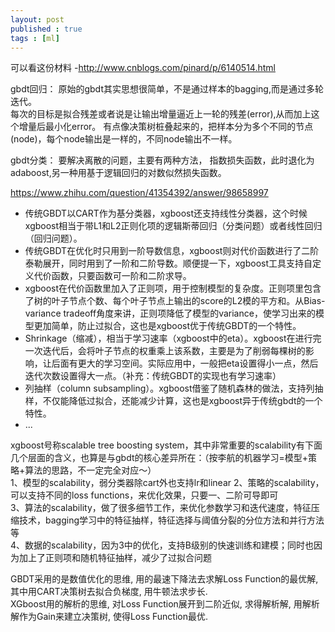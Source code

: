 ```yaml
---
layout: post
published : true
tags : [ml]
---
```



可以看这份材料
-http://www.cnblogs.com/pinard/p/6140514.html

gbdt回归：
原始的gbdt其实思想很简单，不是通过样本的bagging,而是通过多轮迭代。  
每次的目标是拟合残差或者说是让输出增量逼近上一轮的残差(error),从而加上这个增量后最小化error。
有点像决策树桩叠起来的，把样本分为多个不同的节点(node)，每个node输出是一样的，不同node输出不一样。

gbdt分类：
要解决离散的问题，主要有两种方法，
指数损失函数，此时退化为adaboost,另一种用基于逻辑回归的对数似然损失函数。

>
https://www.zhihu.com/question/41354392/answer/98658997
- 传统GBDT以CART作为基分类器，xgboost还支持线性分类器，这个时候xgboost相当于带L1和L2正则化项的逻辑斯蒂回归（分类问题）或者线性回归（回归问题）。
- 传统GBDT在优化时只用到一阶导数信息，xgboost则对代价函数进行了二阶泰勒展开，同时用到了一阶和二阶导数。顺便提一下，xgboost工具支持自定义代价函数，只要函数可一阶和二阶求导。
- xgboost在代价函数里加入了正则项，用于控制模型的复杂度。正则项里包含了树的叶子节点个数、每个叶子节点上输出的score的L2模的平方和。从Bias-variance tradeoff角度来讲，正则项降低了模型的variance，使学习出来的模型更加简单，防止过拟合，这也是xgboost优于传统GBDT的一个特性。
- Shrinkage（缩减），相当于学习速率（xgboost中的eta）。xgboost在进行完一次迭代后，会将叶子节点的权重乘上该系数，主要是为了削弱每棵树的影响，让后面有更大的学习空间。实际应用中，一般把eta设置得小一点，然后迭代次数设置得大一点。（补充：传统GBDT的实现也有学习速率）
- 列抽样（column subsampling）。xgboost借鉴了随机森林的做法，支持列抽样，不仅能降低过拟合，还能减少计算，这也是xgboost异于传统gbdt的一个特性。
- ...

>
xgboost号称scalable tree boosting system，其中非常重要的scalability有下面几个层面的含义，也算是与gbdt的核心差异所在：（按李航的机器学习=模型+策略+算法的思路，不一定完全对应～）   
1、模型的scalability，弱分类器除cart外也支持lr和linear
2、策略的scalability，可以支持不同的loss functions，来优化效果，只要一、二阶可导即可    
3、算法的scalability，做了很多细节工作，来优化参数学习和迭代速度，特征压缩技术，bagging学习中的特征抽样，特征选择与阈值分裂的分位方法和并行方法等     
4、数据的scalability，因为3中的优化，支持B级别的快速训练和建模；同时也因为加上了正则项和随机特征抽样，减少了过拟合问题


>
GBDT采用的是数值优化的思维, 用的最速下降法去求解Loss Function的最优解, 其中用CART决策树去拟合负梯度, 用牛顿法求步长.   
XGboost用的解析的思维, 对Loss Function展开到二阶近似, 求得解析解, 用解析解作为Gain来建立决策树, 使得Loss Function最优.
